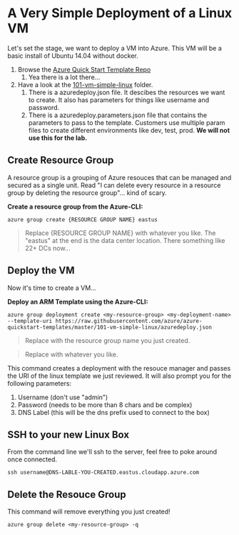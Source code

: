 # A Very Simple Deployment of a Linux VM #
Let's set the stage, we want to deploy a VM into Azure. This VM will be a basic install of Ubuntu 14.04 without docker. 

1. Browse the [Azure Quick Start Template Repo](https://github.com/Azure/azure-quickstart-templates)
	1. Yea there is a lot there...
2. Have a look at the [101-vm-simple-linux](https://github.com/Azure/azure-quickstart-templates/tree/master/101-vm-simple-linux) folder.
	1. There is a azuredeploy.json file. It descibes the resources we want to create. It also has parameters for things like username and password.
	2. There is a azuredeploy.parameters.json file that contains the parameters to pass to the template. Customers use multiple param files to create different environments like dev, test, prod. **We will not use this for the lab.**


## Create Resource Group ##
A resource group is a grouping of Azure resouces that can be managed and secured as a single unit. Read "I can delete every resource in a resource group by deleting the resource group"... kind of scary.

**Create a resource group from the Azure-CLI:**

    azure group create {RESOURCE GROUP NAME} eastus

> Replace {RESOURCE GROUP NAME} with whatever you like. The "eastus" at the end is the data center location. There something like 22+ DCs now...

## Deploy the VM ##
Now it's time to create a VM... 

**Deploy an ARM Template using the Azure-CLI:**

    azure group deployment create <my-resource-group> <my-deployment-name> --template-uri https://raw.githubusercontent.com/azure/azure-quickstart-templates/master/101-vm-simple-linux/azuredeploy.json

> Replace <my-resource-group> with the resource group name you just created.

> Replace <my-deployment-name> with whatever you like.

This command creates a deployment with the resouce manager and passes the URI of the linux template we just reviewed. It will also prompt you for the following parameters:

1. Username (don't use "admin")
2. Password (needs to be more than 8 chars and be complex)
3. DNS Label (this will be the dns prefix used to connect to the box)

## SSH to your new Linux Box ##
From the command line we'll ssh to the server, feel free to poke around once connected.

    ssh username@DNS-LABLE-YOU-CREATED.eastus.cloudapp.azure.com

## Delete the Resouce Group ##
This command will remove everything you just created!

    azure group delete <my-resource-group> -q